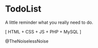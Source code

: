 # TodoList
A little reminder what you really need to do.

[ HTML + CSS + JS + PHP + MySQL ]

@TheNoiselessNoise
